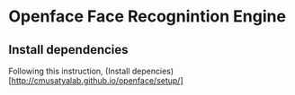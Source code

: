 # Openface Face Recognintion Engine

## Install dependencies

Following this instruction, 
(Install depencies)[http://cmusatyalab.github.io/openface/setup/]

## 
